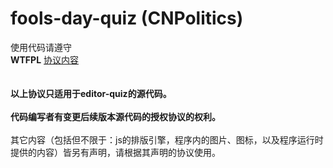 fools-day-quiz (CNPolitics)
==========

使用代码请遵守<br/>
**WTFPL** [协议内容](http://www.wtfpl.net/txt/copying/)<br/>
<br/>
<br/>
**以上协议只适用于editor-quiz的源代码。**<br/>
<br/>
**代码编写者有变更后续版本源代码的授权协议的权利。**<br/>
<br/>
其它内容（包括但不限于：js的排版引擎，程序内的图片、图标，以及程序运行时提供的内容）皆另有声明，请根据其声明的协议使用。<br/>
<br/>

